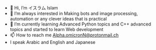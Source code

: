 - 👋 Hi, I’m イスラム Islam
- 👀 I’m always interested in Making bots and image processing, automation or any clever ideas that is practical 
- 🌱 I’m currently learning Advanced Python topics and C++ advanced topics and started to learn Web development
- 📫 How to reach me Alpha.omicronN@protonmail.ch
- I speak Arabic and English and Japanese 

<!---
AlphaGamaBeta/AlphaGamaBeta is a ✨ special ✨ repository because its `README.md` (this file) appears on your GitHub profile.
You can click the Preview link to take a look at your changes.
--->
